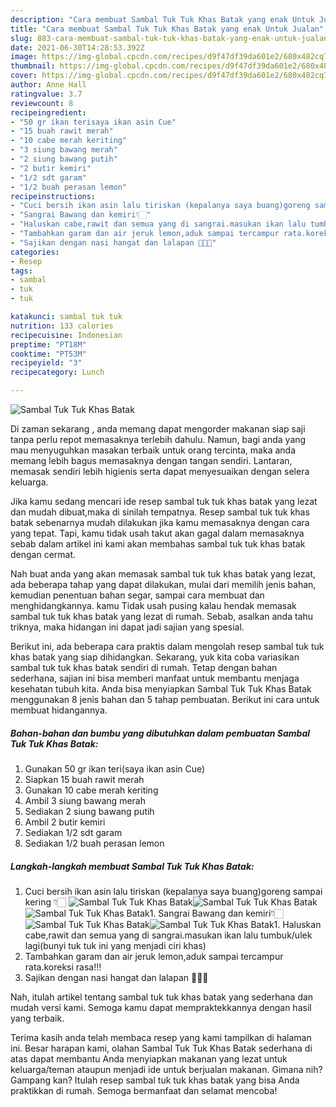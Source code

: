```yaml
---
description: "Cara membuat Sambal Tuk Tuk Khas Batak yang enak Untuk Jualan"
title: "Cara membuat Sambal Tuk Tuk Khas Batak yang enak Untuk Jualan"
slug: 883-cara-membuat-sambal-tuk-tuk-khas-batak-yang-enak-untuk-jualan
date: 2021-06-30T14:28:53.392Z
image: https://img-global.cpcdn.com/recipes/d9f47df39da601e2/680x482cq70/sambal-tuk-tuk-khas-batak-foto-resep-utama.jpg
thumbnail: https://img-global.cpcdn.com/recipes/d9f47df39da601e2/680x482cq70/sambal-tuk-tuk-khas-batak-foto-resep-utama.jpg
cover: https://img-global.cpcdn.com/recipes/d9f47df39da601e2/680x482cq70/sambal-tuk-tuk-khas-batak-foto-resep-utama.jpg
author: Anne Hall
ratingvalue: 3.7
reviewcount: 8
recipeingredient:
- "50 gr ikan terisaya ikan asin Cue"
- "15 buah rawit merah"
- "10 cabe merah keriting"
- "3 siung bawang merah"
- "2 siung bawang putih"
- "2 butir kemiri"
- "1/2 sdt garam"
- "1/2 buah perasan lemon"
recipeinstructions:
- "Cuci bersih ikan asin lalu tiriskan (kepalanya saya buang)goreng sampai kering 👇🏻"
- "Sangrai Bawang dan kemiri👇🏻"
- "Haluskan cabe,rawit dan semua yang di sangrai.masukan ikan lalu tumbuk/ulek lagi(bunyi tuk tuk ini yang menjadi ciri khas)"
- "Tambahkan garam dan air jeruk lemon,aduk sampai tercampur rata.koreksi rasa!!!"
- "Sajikan dengan nasi hangat dan lalapan 🤤🤤🤤"
categories:
- Resep
tags:
- sambal
- tuk
- tuk

katakunci: sambal tuk tuk 
nutrition: 133 calories
recipecuisine: Indonesian
preptime: "PT18M"
cooktime: "PT53M"
recipeyield: "3"
recipecategory: Lunch

---
```



![Sambal Tuk Tuk Khas Batak](https://img-global.cpcdn.com/recipes/d9f47df39da601e2/680x482cq70/sambal-tuk-tuk-khas-batak-foto-resep-utama.jpg)

Di zaman  sekarang , anda memang dapat mengorder makanan siap saji tanpa perlu repot memasaknya terlebih dahulu. Namun, bagi anda yang mau menyuguhkan masakan terbaik untuk orang tercinta, maka anda memang lebih bagus memasaknya dengan tangan sendiri. Lantaran, memasak sendiri lebih higienis serta dapat menyesuaikan dengan selera keluarga.

Jika kamu sedang mencari ide resep sambal tuk tuk khas batak yang lezat dan mudah dibuat,maka di sinilah tempatnya. Resep sambal tuk tuk khas batak  sebenarnya mudah dilakukan jika kamu memasaknya dengan cara yang tepat. Tapi, kamu tidak usah takut akan gagal dalam memasaknya 
sebab dalam artikel ini kami akan membahas sambal tuk tuk khas batak dengan cermat.  



Nah buat anda yang akan memasak sambal tuk tuk khas batak yang lezat, ada beberapa tahap yang dapat dilakukan, mulai dari memilih jenis bahan, kemudian penentuan bahan segar, sampai cara membuat dan menghidangkannya. kamu Tidak usah pusing kalau hendak memasak sambal tuk tuk khas batak yang lezat di rumah. Sebab, asalkan anda  tahu triknya, maka hidangan ini dapat jadi sajian yang spesial.

Berikut ini, ada beberapa cara praktis  dalam mengolah resep sambal tuk tuk khas batak yang siap dihidangkan. Sekarang, yuk kita coba variasikan sambal tuk tuk khas batak sendiri di rumah. Tetap dengan bahan sederhana, sajian ini bisa memberi manfaat untuk membantu menjaga kesehatan tubuh kita. Anda bisa menyiapkan Sambal Tuk Tuk Khas Batak menggunakan 8 jenis bahan dan 5 tahap pembuatan. Berikut ini cara untuk membuat hidangannya.

<!--inarticleads1-->

##### Bahan-bahan dan bumbu yang dibutuhkan dalam pembuatan Sambal Tuk Tuk Khas Batak:

1. Gunakan 50 gr ikan teri(saya ikan asin Cue)
1. Siapkan 15 buah rawit merah
1. Gunakan 10 cabe merah keriting
1. Ambil 3 siung bawang merah
1. Sediakan 2 siung bawang putih
1. Ambil 2 butir kemiri
1. Sediakan 1/2 sdt garam
1. Sediakan 1/2 buah perasan lemon




<!--inarticleads2-->

##### Langkah-langkah membuat Sambal Tuk Tuk Khas Batak:

1. Cuci bersih ikan asin lalu tiriskan (kepalanya saya buang)goreng sampai kering 👇🏻
<img src="https://img-global.cpcdn.com/steps/6ea992f469b41ab3/160x128cq70/sambal-tuk-tuk-khas-batak-langkah-memasak-1-foto.jpg" alt="Sambal Tuk Tuk Khas Batak"><img src="https://img-global.cpcdn.com/steps/8fa9cad4e66df58b/160x128cq70/sambal-tuk-tuk-khas-batak-langkah-memasak-1-foto.jpg" alt="Sambal Tuk Tuk Khas Batak"><img src="https://img-global.cpcdn.com/steps/07a907a60c6d86e1/160x128cq70/sambal-tuk-tuk-khas-batak-langkah-memasak-1-foto.jpg" alt="Sambal Tuk Tuk Khas Batak">1. Sangrai Bawang dan kemiri👇🏻
<img src="https://img-global.cpcdn.com/steps/56a0b6b311ba0fc4/160x128cq70/sambal-tuk-tuk-khas-batak-langkah-memasak-2-foto.jpg" alt="Sambal Tuk Tuk Khas Batak"><img src="https://img-global.cpcdn.com/steps/c548d398d3d002d7/160x128cq70/sambal-tuk-tuk-khas-batak-langkah-memasak-2-foto.jpg" alt="Sambal Tuk Tuk Khas Batak">1. Haluskan cabe,rawit dan semua yang di sangrai.masukan ikan lalu tumbuk/ulek lagi(bunyi tuk tuk ini yang menjadi ciri khas)
1. Tambahkan garam dan air jeruk lemon,aduk sampai tercampur rata.koreksi rasa!!!
1. Sajikan dengan nasi hangat dan lalapan 🤤🤤🤤




Nah, itulah artikel tentang  sambal tuk tuk khas batak  yang sederhana dan mudah versi kami. Semoga kamu dapat mempraktekkannya dengan hasil yang terbaik. 

Terima kasih anda telah membaca resep yang kami tampilkan di halaman ini. Besar harapan kami, olahan  Sambal Tuk Tuk Khas Batak sederhana di atas dapat membantu Anda menyiapkan makanan yang lezat untuk keluarga/teman ataupun menjadi ide untuk berjualan makanan. Gimana nih? Gampang kan? Itulah resep sambal tuk tuk khas batak yang bisa Anda praktikkan di rumah. Semoga bermanfaat dan selamat mencoba!


